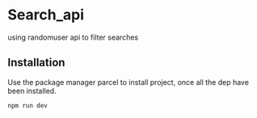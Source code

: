 # Search_api

using randomuser api to filter searches

## Installation

Use the package manager parcel to install project, once all the dep have been installed.

```bash
npm run dev
```
